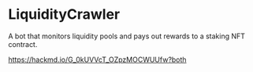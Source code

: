 # LiquidityCrawler
A bot that monitors liquidity pools and pays out rewards to a staking NFT contract.

https://hackmd.io/G_0kUVVcT_OZpzMOCWUUfw?both

